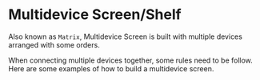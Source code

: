 # Multidevice Screen/Shelf

Also known as `Matrix`, Multidevice Screen is built with multiple devices arranged with some orders. 

When connecting multiple devices together, some rules need to be follow. Here are some examples of how to build a multidevice screen.
